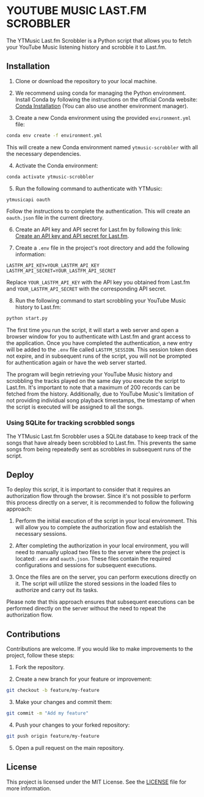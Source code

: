 # YOUTUBE MUSIC LAST.FM SCROBBLER

The YTMusic Last.fm Scrobbler is a Python script that allows you to fetch your YouTube Music listening history and scrobble it to Last.fm.

## Installation

1. Clone or download the repository to your local machine.

2. We recommend using conda for managing the Python environment. Install Conda by following the instructions on the official Conda website: [Conda Installation](https://docs.conda.io/projects/conda/en/latest/user-guide/install/index.html) (You can also use another environment manager).

3. Create a new Conda environment using the provided `environment.yml` file:

```bash
conda env create -f environment.yml
```

This will create a new Conda environment named `ytmusic-scrobbler` with all the necessary dependencies.

4. Activate the Conda environment:

```bash
conda activate ytmusic-scrobbler
```

5. Run the following command to authenticate with YTMusic:

```bash
ytmusicapi oauth
```

Follow the instructions to complete the authentication. This will create an `oauth.json` file in the current directory.

6. Create an API key and API secret for Last.fm by following this link: [Create an API key and API secret for Last.fm](https://www.last.fm/api/account/create).

7. Create a `.env` file in the project's root directory and add the following information:

```
LASTFM_API_KEY=YOUR_LASTFM_API_KEY
LASTFM_API_SECRET=YOUR_LASTFM_API_SECRET
```

Replace `YOUR_LASTFM_API_KEY` with the API key you obtained from Last.fm and `YOUR_LASTFM_API_SECRET` with the corresponding API secret.

8. Run the following command to start scrobbling your YouTube Music history to Last.fm:

```bash
python start.py
```

The first time you run the script, it will start a web server and open a browser window for you to authenticate with Last.fm and grant access to the application. Once you have completed the authentication, a new entry will be added to the `.env` file called `LASTFM_SESSION`. This session token does not expire, and in subsequent runs of the script, you will not be prompted for authentication again or have the web server started.

The program will begin retrieving your YouTube Music history and scrobbling the tracks played on the same day you execute the script to Last.fm. It's important to note that a maximum of 200 records can be fetched from the history. Additionally, due to YouTube Music's limitation of not providing individual song playback timestamps, the timestamp of when the script is executed will be assigned to all the songs.

### Using SQLite for tracking scrobbled songs

The YTMusic Last.fm Scrobbler uses a SQLite database to keep track of the songs that have already been scrobbled to Last.fm. This prevents the same songs from being repeatedly sent as scrobbles in subsequent runs of the script.

## Deploy

To deploy this script, it is important to consider that it requires an authorization flow through the browser. Since it's not possible to perform this process directly on a server, it is recommended to follow the following approach:

1. Perform the initial execution of the script in your local environment. This will allow you to complete the authorization flow and establish the necessary sessions.

2. After completing the authorization in your local environment, you will need to manually upload two files to the server where the project is located: `.env` and `oauth.json`. These files contain the required configurations and sessions for subsequent executions.

3. Once the files are on the server, you can perform executions directly on it. The script will utilize the stored sessions in the loaded files to authorize and carry out its tasks.

Please note that this approach ensures that subsequent executions can be performed directly on the server without the need to repeat the authorization flow.

## Contributions

Contributions are welcome. If you would like to make improvements to the project, follow these steps:

1. Fork the repository.

2. Create a new branch for your feature or improvement:

```bash
git checkout -b feature/my-feature
```

3. Make your changes and commit them:

```bash
git commit -m "Add my feature"
```

4. Push your changes to your forked repository:

```bash
git push origin feature/my-feature
```

5. Open a pull request on the main repository.

## License

This project is licensed under the MIT License. See the [LICENSE](LICENSE) file for more information.
